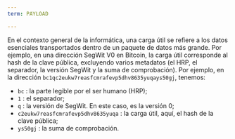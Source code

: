 ```yaml
---
term: PAYLOAD

---
```

En el contexto general de la informática, una carga útil se refiere a los datos esenciales transportados dentro de un paquete de datos más grande. Por ejemplo, en una dirección SegWit V0 en Bitcoin, la carga útil corresponde al hash de la clave pública, excluyendo varios metadatos (el HRP, el separador, la versión SegWit y la suma de comprobación). Por ejemplo, en la dirección `bc1qc2eukw7reasfcmrafevp5dhv8635yuqays50gj`, tenemos:


- `bc` : la parte legible por el ser humano (HRP);
- `1` : el separador;
- `q` : la versión de SegWit. En este caso, es la versión 0;
- `c2eukw7reasfcmrafevp5dhv8635yuqa` : la carga útil, aquí, el hash de la clave pública;
- `ys50gj` : la suma de comprobación.